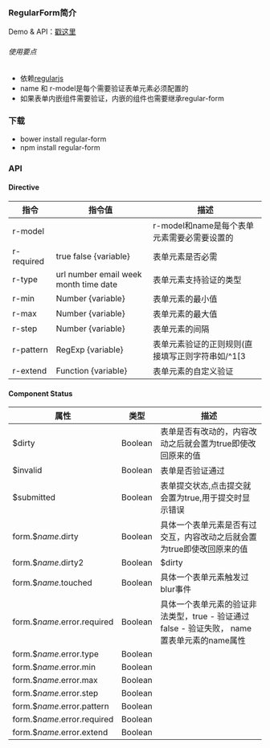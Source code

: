 ### RegularForm简介
Demo & API：[戳这里](http://amibug.github.io/regular-form-demo/ )

###### 使用要点
- 依赖[regularjs](https://github.com/regularjs/regular )
- name 和 r-model是每个需要验证表单元素必须配置的
- 如果表单内嵌组件需要验证，内嵌的组件也需要继承regular-form

### 下载
  - bower install regular-form
  - npm install regular-form

### API

#### Directive

| 指令          | 指令值      | 描述          |
| ------------- | ----------- | ------------- |
| r-model       |             | r-model和name是每个表单元素需要必需要设置的 |
| r-required    |  true false {variable}     | 表单元素是否必需 |
| r-type        |  url number email week month time date | 表单元素支持验证的类型 |
| r-min         |  Number {variable}     | 表单元素的最小值 |
| r-max         |  Number {variable}     | 表单元素的最大值 |
| r-step        |  Number {variable}     | 表单元素的间隔 |
| r-pattern     |  RegExp {variable} |表单元素验证的正则规则(直接填写正则字符串如/^1[3|4|5|6|7|8|9]\d{9}$/,regular在parse时{9}会被处理，建议使用{variable}的方式) |
| r-extend      |  Function {variable}     | 表单元素的自定义验证 |

#### Component Status

| 属性          | 类型        | 描述          |
| ------------- | ----------- | ------------- |
| $dirty                      |  Boolean     | 表单是否有改动的，内容改动之后就会置为true即使改回原来的值 |
| $invalid                    |  Boolean     | 表单是否验证通过 |
| $submitted                  |  Boolean     | 表单提交状态,点击提交就会置为true,用于提交时显示错误|
| form.$$name.$dirty          |  Boolean     | 具体一个表单元素是否有过交互，内容改动之后就会置为true即使改回原来的值 |
| form.$$name.$dirty2         |  Boolean     | $dirty || $touched || $submitted,实时显示错误需要依赖的标记 |
| form.$$name.$touched        |  Boolean     | 具体一个表单元素触发过blur事件 |
| form.$$name.$error.required | Boolean      | 具体一个表单元素的验证非法类型，true - 验证通过 false - 验证失败， name置表单元素的name属性
| form.$$name.$error.type     |  Boolean     | 
| form.$$name.$error.min      |  Boolean     |
| form.$$name.$error.max      |  Boolean     | 
| form.$$name.$error.step     |  Boolean     | 
| form.$$name.$error.pattern  |  Boolean     | 
| form.$$name.$error.required |  Boolean     | 
| form.$$name.$error.extend   |  Boolean     | 
